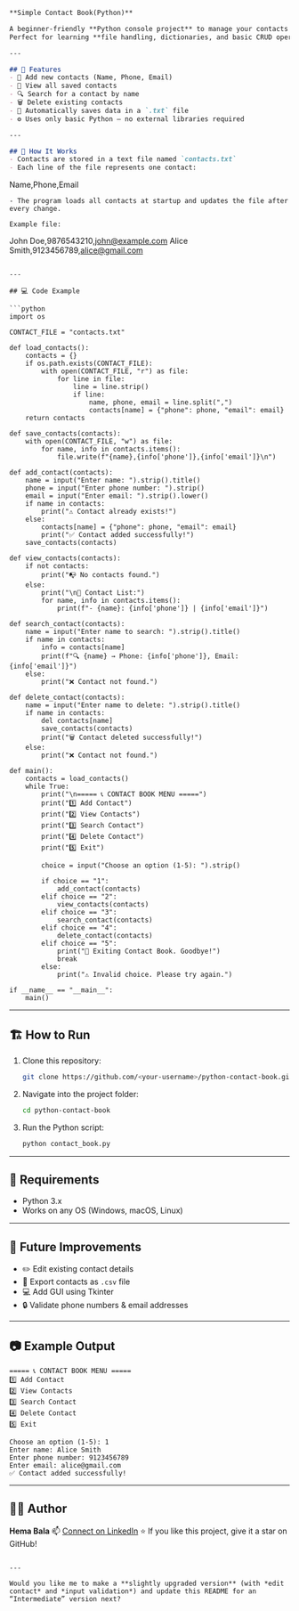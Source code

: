 ```markdown
**Simple Contact Book(Python)**

A beginner-friendly **Python console project** to manage your contacts — add, view, search, and delete — all stored in a simple `.txt` file.  
Perfect for learning **file handling, dictionaries, and basic CRUD operations** in Python.

---

## 🚀 Features
- 🧾 Add new contacts (Name, Phone, Email)
- 👀 View all saved contacts
- 🔍 Search for a contact by name
- 🗑️ Delete existing contacts
- 💾 Automatically saves data in a `.txt` file
- ⚙️ Uses only basic Python — no external libraries required

---

## 🧠 How It Works
- Contacts are stored in a text file named `contacts.txt`
- Each line of the file represents one contact:
```

Name,Phone,Email

```
- The program loads all contacts at startup and updates the file after every change.

Example file:
```

John Doe,9876543210,[john@example.com](mailto:john@example.com)
Alice Smith,9123456789,[alice@gmail.com](mailto:alice@gmail.com)

````

---

## 💻 Code Example

```python
import os

CONTACT_FILE = "contacts.txt"

def load_contacts():
    contacts = {}
    if os.path.exists(CONTACT_FILE):
        with open(CONTACT_FILE, "r") as file:
            for line in file:
                line = line.strip()
                if line:
                    name, phone, email = line.split(",")
                    contacts[name] = {"phone": phone, "email": email}
    return contacts

def save_contacts(contacts):
    with open(CONTACT_FILE, "w") as file:
        for name, info in contacts.items():
            file.write(f"{name},{info['phone']},{info['email']}\n")

def add_contact(contacts):
    name = input("Enter name: ").strip().title()
    phone = input("Enter phone number: ").strip()
    email = input("Enter email: ").strip().lower()
    if name in contacts:
        print("⚠️ Contact already exists!")
    else:
        contacts[name] = {"phone": phone, "email": email}
        print("✅ Contact added successfully!")
    save_contacts(contacts)

def view_contacts(contacts):
    if not contacts:
        print("📭 No contacts found.")
    else:
        print("\n📒 Contact List:")
        for name, info in contacts.items():
            print(f"- {name}: {info['phone']} | {info['email']}")

def search_contact(contacts):
    name = input("Enter name to search: ").strip().title()
    if name in contacts:
        info = contacts[name]
        print(f"🔍 {name} → Phone: {info['phone']}, Email: {info['email']}")
    else:
        print("❌ Contact not found.")

def delete_contact(contacts):
    name = input("Enter name to delete: ").strip().title()
    if name in contacts:
        del contacts[name]
        save_contacts(contacts)
        print("🗑️ Contact deleted successfully!")
    else:
        print("❌ Contact not found.")

def main():
    contacts = load_contacts()
    while True:
        print("\n===== 📞 CONTACT BOOK MENU =====")
        print("1️⃣ Add Contact")
        print("2️⃣ View Contacts")
        print("3️⃣ Search Contact")
        print("4️⃣ Delete Contact")
        print("5️⃣ Exit")

        choice = input("Choose an option (1-5): ").strip()

        if choice == "1":
            add_contact(contacts)
        elif choice == "2":
            view_contacts(contacts)
        elif choice == "3":
            search_contact(contacts)
        elif choice == "4":
            delete_contact(contacts)
        elif choice == "5":
            print("👋 Exiting Contact Book. Goodbye!")
            break
        else:
            print("⚠️ Invalid choice. Please try again.")

if __name__ == "__main__":
    main()
````

---

## 🏗️ How to Run

1. Clone this repository:

   ```bash
   git clone https://github.com/<your-username>/python-contact-book.git
   ```
2. Navigate into the project folder:

   ```bash
   cd python-contact-book
   ```
3. Run the Python script:

   ```bash
   python contact_book.py
   ```

---

## 🧰 Requirements

* Python 3.x
* Works on any OS (Windows, macOS, Linux)

---

## 🌟 Future Improvements

* ✏️ Edit existing contact details
* 📂 Export contacts as `.csv` file
* 💻 Add GUI using Tkinter
* 🔒 Validate phone numbers & email addresses

---

## 📷 Example Output

```
===== 📞 CONTACT BOOK MENU =====
1️⃣ Add Contact
2️⃣ View Contacts
3️⃣ Search Contact
4️⃣ Delete Contact
5️⃣ Exit

Choose an option (1-5): 1
Enter name: Alice Smith
Enter phone number: 9123456789
Enter email: alice@gmail.com
✅ Contact added successfully!
```

---

## 👩‍💻 Author

**Hema Bala**
📫 [Connect on LinkedIn](https://www.linkedin.com/in/your-profile)
⭐ If you like this project, give it a star on GitHub!

```

---

Would you like me to make a **slightly upgraded version** (with *edit contact* and *input validation*) and update this README for an “Intermediate” version next?
```
